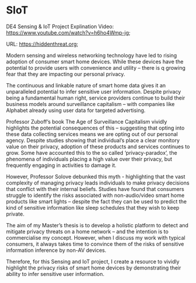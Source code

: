 # SIoT
DE4 Sensing &amp; IoT Project
Explination Video: https://www.youtube.com/watch?v=h6ho4Wmp-jg;

URL: https://hiddenthreat.org;

Modern sensing and wireless networking technology have led to rising adoption of consumer smart home devices. While these devices have the potential to provide users with convenience and utility – there is q growing fear that they are impacting our personal privacy.

The continuous and linkable nature of smart home data gives it an unparalleled potential to infer sensitive user information. Despite privacy being a fundamental human right, service providers continue to build their business models around surveillance capitalism – with companies like Alphabet already using user data for targeted advertising.

Professor Zuboff’s book The Age of Surveillance Capitalism vividly highlights the potential consequences of this – suggesting that opting into these data collecting services means we are opting out of our personal agency. Despite studies showing that individual’s place a clear monitory value on their privacy, adoption of these products and services continues to grow. Some have accounted this to the so called ‘privacy-paradox’, the phenomena of individuals placing a high value over their privacy, but frequently engaging in activities to damage it. 

However, Professor Solove debunked this myth - highlighting that the vast complexity of managing privacy leads individuals to make privacy decisions that conflict with their internal beliefs. Studies have found that consumers struggle to identify the risks associated with non-audio/video smart home products like smart lights – despite the fact they can be used to predict the kind of sensitive information like sleep schedules that they wish to keep private. 

The aim of my Master’s thesis is to develop a holistic platform to detect and mitigate privacy threats on a home network – and the intention is to commercialise my concept. However, when I discuss my work with typical consumers, it always takes time to convince them of the risks of sensitive information inference by non-AV devices. 

Therefore, for this Sensing and IoT project, I create a resource to vividly highlight the privacy risks of smart home devices by demonstrating their ability to infer sensitive user information. 
